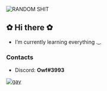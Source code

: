 ![RANDOM SHIT](https://i.imgur.com/yqeKya3.png)
## ✿ Hi there ✿
- I’m currently learning everything ._.
  
### Contacts
- Discord: **Owf#3993**

[![gay](https://github-readme-stats.vercel.app/api?username=Owf2612&show_icons=true&theme=dracula)](https://github.com/anuraghazra/github-readme-stats)
